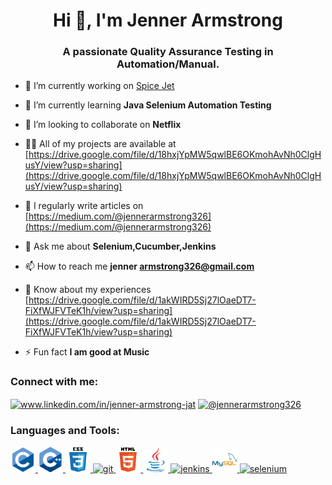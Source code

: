 <h1 align="center">Hi 👋, I'm Jenner Armstrong</h1>
<h3 align="center">A passionate Quality Assurance Testing in Automation/Manual.</h3>

- 🔭 I’m currently working on [Spice Jet](https://github.com/Armstrong0605/Capstone1_SpiceJET)

- 🌱 I’m currently learning **Java Selenium Automation Testing**

- 👯 I’m looking to collaborate on **Netflix**

- 👨‍💻 All of my projects are available at [https://drive.google.com/file/d/18hxjYpMW5qwlBE6OKmohAvNh0ClgHusY/view?usp=sharing](https://drive.google.com/file/d/18hxjYpMW5qwlBE6OKmohAvNh0ClgHusY/view?usp=sharing)

- 📝 I regularly write articles on [https://medium.com/@jennerarmstrong326](https://medium.com/@jennerarmstrong326)

- 💬 Ask me about **Selenium,Cucumber,Jenkins**

- 📫 How to reach me **jenner armstrong326@gmail.com**

- 📄 Know about my experiences [https://drive.google.com/file/d/1akWIRD5Sj27lOaeDT7-FiXfWJFVTeK1h/view?usp=sharing](https://drive.google.com/file/d/1akWIRD5Sj27lOaeDT7-FiXfWJFVTeK1h/view?usp=sharing)

- ⚡ Fun fact **I am good at Music**

<h3 align="left">Connect with me:</h3>
<p align="left">
<a href="https://linkedin.com/in/www.linkedin.com/in/jenner-armstrong-jat" target="blank"><img align="center" src="https://raw.githubusercontent.com/rahuldkjain/github-profile-readme-generator/master/src/images/icons/Social/linked-in-alt.svg" alt="www.linkedin.com/in/jenner-armstrong-jat" height="30" width="40" /></a>
<a href="https://medium.com/@jennerarmstrong326" target="blank"><img align="center" src="https://raw.githubusercontent.com/rahuldkjain/github-profile-readme-generator/master/src/images/icons/Social/medium.svg" alt="@jennerarmstrong326" height="30" width="40" /></a>
</p>

<h3 align="left">Languages and Tools:</h3>
<p align="left"> <a href="https://www.cprogramming.com/" target="_blank" rel="noreferrer"> <img src="https://raw.githubusercontent.com/devicons/devicon/master/icons/c/c-original.svg" alt="c" width="40" height="40"/> </a> <a href="https://www.w3schools.com/cpp/" target="_blank" rel="noreferrer"> <img src="https://raw.githubusercontent.com/devicons/devicon/master/icons/cplusplus/cplusplus-original.svg" alt="cplusplus" width="40" height="40"/> </a> <a href="https://www.w3schools.com/css/" target="_blank" rel="noreferrer"> <img src="https://raw.githubusercontent.com/devicons/devicon/master/icons/css3/css3-original-wordmark.svg" alt="css3" width="40" height="40"/> </a> <a href="https://git-scm.com/" target="_blank" rel="noreferrer"> <img src="https://www.vectorlogo.zone/logos/git-scm/git-scm-icon.svg" alt="git" width="40" height="40"/> </a> <a href="https://www.w3.org/html/" target="_blank" rel="noreferrer"> <img src="https://raw.githubusercontent.com/devicons/devicon/master/icons/html5/html5-original-wordmark.svg" alt="html5" width="40" height="40"/> </a> <a href="https://www.java.com" target="_blank" rel="noreferrer"> <img src="https://raw.githubusercontent.com/devicons/devicon/master/icons/java/java-original.svg" alt="java" width="40" height="40"/> </a> <a href="https://www.jenkins.io" target="_blank" rel="noreferrer"> <img src="https://www.vectorlogo.zone/logos/jenkins/jenkins-icon.svg" alt="jenkins" width="40" height="40"/> </a> <a href="https://www.mysql.com/" target="_blank" rel="noreferrer"> <img src="https://raw.githubusercontent.com/devicons/devicon/master/icons/mysql/mysql-original-wordmark.svg" alt="mysql" width="40" height="40"/> </a> <a href="https://www.selenium.dev" target="_blank" rel="noreferrer"> <img src="https://raw.githubusercontent.com/detain/svg-logos/780f25886640cef088af994181646db2f6b1a3f8/svg/selenium-logo.svg" alt="selenium" width="40" height="40"/> </a> </p>
